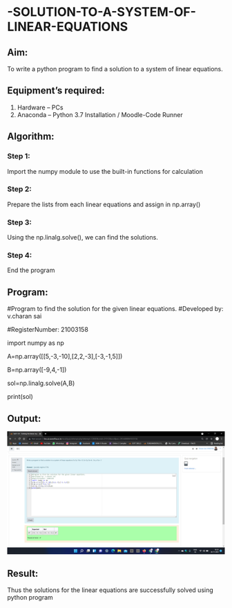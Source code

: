 # -SOLUTION-TO-A-SYSTEM-OF-LINEAR-EQUATIONS
## Aim:
To write a python program to find a solution to a system of linear equations.
## Equipment’s required:
1. 	Hardware – PCs
2. 	Anaconda – Python 3.7 Installation / Moodle-Code Runner
## Algorithm:
### Step 1: 
Import the numpy module to use the built-in functions for calculation
### Step 2: 
Prepare the lists from each linear equations and assign in np.array()
### Step 3: 
Using the np.linalg.solve(), we can find the solutions.
### Step 4: 
End the program
## Program:
#Program to find the solution for the given linear equations.
#Developed by: v.charan sai

#RegisterNumber: 21003158

import numpy as np

A=np.array([[5,-3,-10],[2,2,-3],[-3,-1,5]])

B=np.array([-9,4,-1])

sol=np.linalg.solve(A,B)

print(sol)


## Output: 
![output](https://github.com/charansai0/-SOLUTION-TO-A-SYSTEM-OF-LINEAR-EQUATIONS/blob/main/Screenshot%20(95).png?raw=-true)
## Result: 

Thus the solutions for the linear equations are successfully solved using python program

